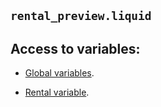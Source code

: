 ## `rental_preview.liquid`

## Access to variables:  

* [Global variables](/reference/variables/global/).  

* [Rental variable](/reference/variables/rental/).  
